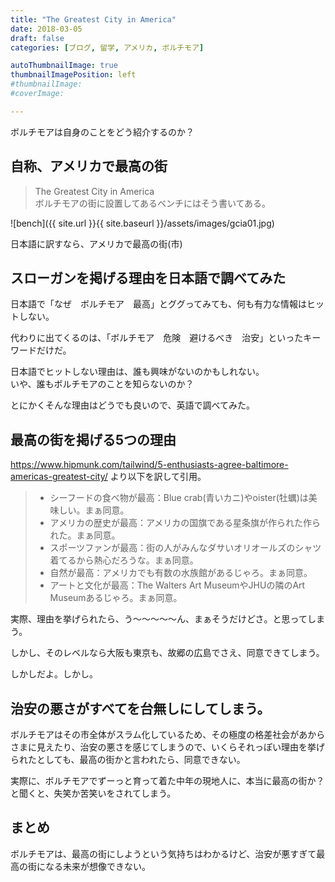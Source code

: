 ```yaml
---
title: "The Greatest City in America"
date: 2018-03-05
draft: false
categories: [ブログ, 留学, アメリカ, ボルチモア]

autoThumbnailImage: true
thumbnailImagePosition: left
#thumbnailImage:
#coverImage:

---
```


ボルチモアは自身のことをどう紹介するのか？  

## 自称、アメリカで最高の街

> The Greatest City in America  
ボルチモアの街に設置してあるベンチにはそう書いてある。  

![bench]({{ site.url }}{{ site.baseurl }}/assets/images/gcia01.jpg)  


日本語に訳すなら、アメリカで最高の街(市)  

## スローガンを掲げる理由を日本語で調べてみた

日本語で「なぜ　ボルチモア　最高」とググってみても、何も有力な情報はヒットしない。  

代わりに出てくるのは、「ボルチモア　危険　避けるべき　治安」といったキーワードだけだ。  

日本語でヒットしない理由は、誰も興味がないのかもしれない。  
いや、誰もボルチモアのことを知らないのか？  

とにかくそんな理由はどうでも良いので、英語で調べてみた。  

## 最高の街を掲げる5つの理由

<https://www.hipmunk.com/tailwind/5-enthusiasts-agree-baltimore-americas-greatest-city/>
より以下を訳して引用。  


> - シーフードの食べ物が最高：Blue crab(青いカニ)やoister(牡蠣)は美味しい。まぁ同意。
> - アメリカの歴史が最高：アメリカの国旗である星条旗が作られた作られた。まぁ同意。
> - スポーツファンが最高：街の人がみんなダサいオリオールズのシャツ着てるから熱心だろうな。まぁ同意。
> - 自然が最高：アメリカでも有数の水族館があるじゃろ。まぁ同意。
> - アートと文化が最高：The Walters Art MuseumやJHUの隣のArt Museumあるじゃろ。まぁ同意。

実際、理由を挙げられたら、う〜〜〜〜〜ん、まぁそうだけどさ。と思ってしまう。  

しかし、そのレベルなら大阪も東京も、故郷の広島でさえ、同意できてしまう。  

しかしだよ。しかし。  

## 治安の悪さがすべてを台無しにしてしまう。

ボルチモアはその市全体がスラム化しているため、その極度の格差社会があからさまに見えたり、治安の悪さを感じてしまうので、いくらそれっぽい理由を挙げられたとしても、最高の街かと言われたら、同意できない。  

実際に、ボルチモアでずーっと育って着た中年の現地人に、本当に最高の街か？と聞くと、失笑か苦笑いをされてしまう。  

## まとめ

ボルチモアは、最高の街にしようという気持ちはわかるけど、治安が悪すぎて最高の街になる未来が想像できない。  

